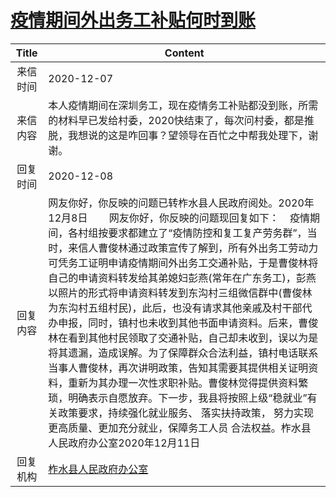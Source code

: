 # <a href="http://www.shangluo.gov.cn/zmhd/ldxxxx.jsp?urltype=leadermail.LeaderMailContentUrl&wbtreeid=1112&leadermailid=6684">疫情期间外出务工补贴何时到账</a>
|Title|Content|
|:---:|---|
|来信时间|2020-12-07|
|来信内容|本人疫情期间在深圳务工，现在疫情务工补贴都没到账，所需的材料早已发给村委，2020快结束了，每次问村委，都是推脱，我想说的这是咋回事？望领导在百忙之中帮我处理下，谢谢。|
|回复时间|2020-12-08|
|回复内容|网友你好，你反映的问题已转柞水县人民政府阅处。2020年12月8日        网友你好，你反映的问题现回复如下：    疫情期间，各村组按要求都建立了“疫情防控和复工复产劳务群”，当时，来信人曹俊林通过政策宣传了解到，所有外出务工劳动力可凭务工证明申请疫情期间外出务工交通补贴，于是曹俊林将自己的申请资料转发给其弟媳妇彭燕(常年在广东务工)，彭燕以照片的形式将申请资料转发到东沟村三组微信群中(曹俊林为东沟村五组村民)，此后，也没有请求其他亲戚及村干部代办申报，同时，镇村也未收到其他书面申请资料。后来，曹俊林在看到其他村民领取了交通补贴，自己却未收到，误以为是将其遗漏，造成误解。为了保障群众合法利益，镇村电话联系当事人曹俊林，再次讲明政策，告知其需要其提供相关证明资料，重新为其办理一次性求职补贴。曹俊林觉得提供资料繁琐，明确表示自愿放弃。下一步，我县将按照上级“稳就业”有关政策要求，持续强化就业服务、 落实扶持政策， 努力实现更高质量、更加充分就业，保障务工人员 合法权益。柞水县人民政府办公室2020年12月11日|
|回复机构|<a href="../../categories/agencies/柞水县人民政府办公室.md">柞水县人民政府办公室</a>|
